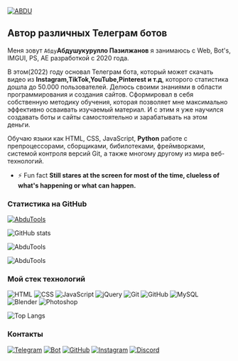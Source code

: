 [![ABDU](https://imgur.com/7nIaz5Z.jpg)](https://t.me/abdu_uyghur)

## Автор различных Телеграм ботов
Меня зовут ```Абду```**Абдушукурулло Пазилжанов** я занимаюсь с Web, Bot's, IMGUI, PS, AE разработкой с 2020 года.

В этом(2022) году основал Телеграм бота, который может скачать видео из **Instagram,TikTok,YouTube,Pinterest и т.д**, которого статистика дошла до 50.000 пользователей. Делюсь своими знаниями в области программирования и создания сайтов. Сформировал в себя собственную методику обучения, которая позволяет мне максимально эффективно осваивать изучаемый материал. И с этим я уже научился создавать боты и сайты самостоятельно и зарабатывать на этом деньги.

Обучаю языки как HTML, CSS, JavaScript, **Python** работе с препроцессорами, сборщиками, бибилотеками, фреймворками, системой контроля версий Git,  а также многому другому из мира веб-технологий. 
- ⚡ Fun fact **Still stares at the screen for most of the time, clueless of what's happening or what can happen.**

### Статистика на GitHub
<p align="left"> <a href="https://github.com/ryo-ma/github-profile-trophy"><img src="https://github-profile-trophy.vercel.app/?username=abdutools" alt="AbduTools" /></a> </p>

![GitHub stats](https://github-readme-stats.vercel.app/api?username=abdutools&show_icons=true&hide=prs,issues,contribs&theme=dark)
<p><img align="center" src="https://github-readme-streak-stats.herokuapp.com/?user=abdutools&theme=dark" alt="AbduTools" /></p>
<p align="left"> <img src="https://komarev.com/ghpvc/?username=AbduTools&label=Profile%20views&color=b80000&style=flat-square" alt="AbduTools" /> </p>

### Мой стек технологий
![HTML](https://img.shields.io/badge/-HTML-333?style=for-the-badge&logo=html5)
![CSS](https://img.shields.io/badge/-CSS-333?style=for-the-badge&logo=css3&logoColor=blue)
![JavaScript](https://img.shields.io/badge/-JavaScript-333?style=for-the-badge&logo=javascript)
![jQuery](https://img.shields.io/badge/-jQuery-333?style=for-the-badge&logo=jQuery&logoColor=blue) 
![Git](https://img.shields.io/badge/-Git-333?style=for-the-badge&logo=Git)
![GitHub](https://img.shields.io/badge/-GitHub-333?style=for-the-badge&logo=GitHub)
![MySQL](https://img.shields.io/badge/-MySQL-333?style=for-the-badge)  
![Blender](https://img.shields.io/badge/-Blender-333?style=for-the-badge&logo=Blender)
![Photoshop](https://img.shields.io/badge/-Photoshop-333?style=for-the-badge&logo=Photoshop)

![Top Langs](https://github-readme-stats.vercel.app/api/top-langs/?username=abdutools&layout=compact&theme=dark)

### Контакты
[![Telegram](https://img.shields.io/badge/-Telegram-333?style=for-the-badge&logo=telegram&logoColor=27A0D9)](https://t.me/abdu_uyghur)
[![Bot](https://img.shields.io/badge/-Bot-333?style=for-the-badge)](https://t.me/abdutools)
[![GitHub](https://img.shields.io/badge/-GitHub-333?style=for-the-badge&logo=GitHub&logoColor=fff)](https://github.com/abdutools)
[![Instagram](https://img.shields.io/badge/-Instagram-333?style=for-the-badge&logo=instagram&logoColor=FF468F)](https://instagram.com/abdu._uyghur)
[![Discord](https://img.shields.io/badge/-Discord-333?style=for-the-badge&logo=Discord&logoColor=fff)](https://www.udemy.com/user/useinov-ismail-asanovich/)
